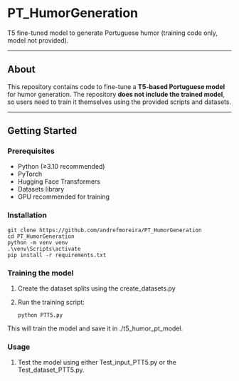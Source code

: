 # PT_HumorGeneration
T5 fine-tuned model to generate Portuguese humor (training code only, model not provided).

---

## About
This repository contains code to fine-tune a **T5-based Portuguese model** for humor generation. The repository **does not include the trained model**, so users need to train it themselves using the provided scripts and datasets.

---

## Getting Started

### Prerequisites
- Python (≥3.10 recommended)
- PyTorch
- Hugging Face Transformers
- Datasets library
- GPU recommended for training

### Installation
```bin
git clone https://github.com/andrefmoreira/PT_HumorGeneration
cd PT_HumorGeneration
python -m venv venv
.\venv\Scripts\activate
pip install -r requirements.txt
```

### Training the model

1. Create the dataset splits using the create_datasets.py

2. Run the training script:
   ```bin
   python PTT5.py
   ```
This will train the model and save it in ./t5_humor_pt_model.

### Usage

1. Test the model using either Test_input_PTT5.py or the Test_dataset_PTT5.py.
